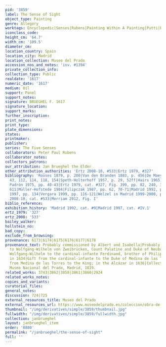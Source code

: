 ```yaml
---
pid: '3859'
label: The Sense of Sight
object_type: Painting
genre: Allegory
worktags: Encyclopedic|Senses|Rubens|Painting Within A Painting|Putti|Flowers|Globe|Sculpture
iconclass_code:
height_cm: '64.7'
width_cm: '109.5'
diameter_cm:
location_country: Spain
location_city: Madrid
location_collection: Museo del Prado
accession_nos_and_notes: 'inv. #1394'
private_collection_info:
collection_type: Public
realdate: '1617'
numeric_date: '1617'
medium: Oil
support: Panel
support_notes:
signature: BRUEGHEL F. 1617
signature_location:
support_marks:
further_inscription:
print_notes:
print_type:
plate_dimensions:
states:
printmaker:
publisher:
series: The Five Senses
collaborators: Peter Paul Rubens
collaborator_notes:
collectors_patrons:
our_attribution: Jan Brueghel the Elder
other_attribution_authorities: 'Ertz 2008-10, #533|Ertz 1979, #327'
bibliography: 'Rooses 1879, p. 200|Van den Branden 1883, p. 456|De Maeyer 1955, pp.
  43, 112, 114, 118, 154|Speth-Holterhoff 1957, p. 29, 52ff|Hairs 1965, p. 150|Díaz
  Padrón 1975, pp. 40-43|Ertz 1979, cat. #327, Fig. 399, pp. 82, 240, 332, 343-47,
  611|Müller-Hofstede 1984|Filipczak 1987, pp. 62, 70-71|Madrid 1992, pp. 112-125|Madrid
  1997, pp. 134|Vergara 1999, pp. 116-121|Welzel in Madrid 1999-2000, pp. 89-97|Ertz
  2008-10, cat. #533|Merriam 2012, Fig. I'
biblio_reference:
exhibition_history: 'Madrid 1992, cat. #9|Madrid 1997, cat. #IV.1'
ertz_1979: '327'
ertz_2008: '533'
bailey_walker:
hollstein_no:
bad_copy:
exclude_from_browsing:
provenance: 6173|6174|6175|6176|6177|6178
provenance_text: Probably commissioned by Albert and Isabella|Probably given by them
  to Wolfgang-Wilhelm von Zweibrücken, Count Palatine and Duke of Neuburg|Gift from
  Wolfgang-Wilhelm to the cardinal-infante Ferdinand, brother of Philip IV, possibly
  in 1634|Gift from the cardinal-infante to the Duke of Medina de las Torres, 1634.|Gift
  from Medina de las Torres to the King; in the Alcázar in 1636|Collection of the
  Museo Nacional del Prado, Madrid, 1819.
related_works: 3743|3862|3858|3861|3860|2924
related_works_notes:
copies_and_variants:
curatorial_files:
general_notes:
discussion: 724|725
external_resources_title: Museo del Prado
external_resources_url: https://www.museodelprado.es/coleccion/obra-de-arte/la-vista/494fd4d5-16d2-4857-811b-e0b2a0eb7fc7
thumbnail: "/img/derivatives/simple/3859/thumbnail.jpg"
fullwidth: "/img/derivatives/simple/3859/fullwidth.jpg"
collection: janbrueghel
layout: janbrueghel_item
order: '0880'
permalink: "/janbrueghel/the-sense-of-sight"
full: ''
---
```

